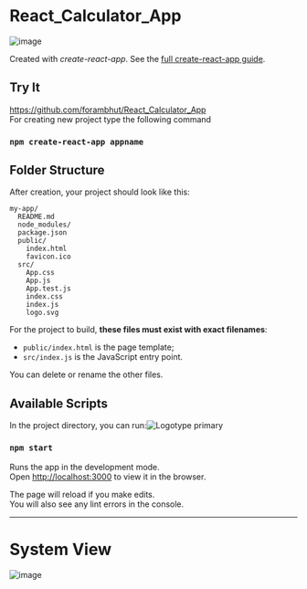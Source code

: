 # React_Calculator_App
![image](https://user-images.githubusercontent.com/58871655/118358505-bd46ee00-b59c-11eb-8251-a8930309575e.png)

Created with *create-react-app*. See the [full create-react-app guide](https://github.com/facebookincubator/create-react-app/blob/master/packages/react-scripts/template/README.md).



Try It
---
https://github.com/forambhut/React_Calculator_App
<br>
For creating new project type the following command 
### `npm create-react-app appname`

## Folder Structure

After creation, your project should look like this:

```
my-app/
  README.md
  node_modules/
  package.json
  public/
    index.html
    favicon.ico
  src/
    App.css
    App.js
    App.test.js
    index.css
    index.js
    logo.svg
```

For the project to build, **these files must exist with exact filenames**:

* `public/index.html` is the page template;
* `src/index.js` is the JavaScript entry point.

You can delete or rename the other files.

## Available Scripts

In the project directory, you can run:![Logotype primary](https://user-images.githubusercontent.com/58871655/118358486-9be60200-b59c-11eb-95b1-02e7a2926981.png)


### `npm start`

Runs the app in the development mode.\
Open [http://localhost:3000](http://localhost:3000) to view it in the browser.

The page will reload if you make edits.\
You will also see any lint errors in the console.

<hr>

# System View
![image](https://user-images.githubusercontent.com/58871655/118358234-86bca380-b59b-11eb-8186-da7b205b5c9a.png)
